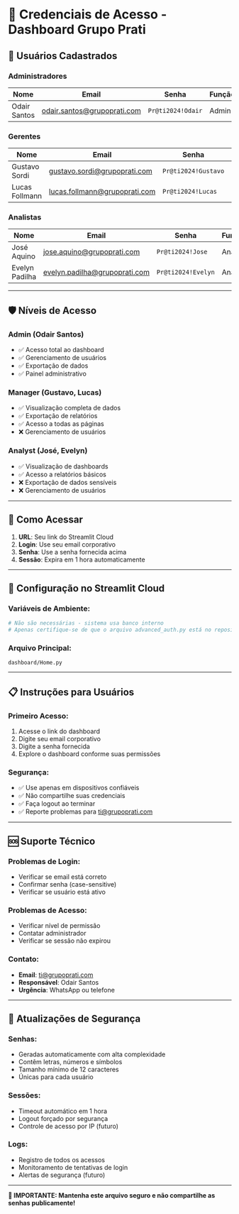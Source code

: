 # 🔐 Credenciais de Acesso - Dashboard Grupo Prati

## 👥 **Usuários Cadastrados**

### **Administradores**
| Nome | Email | Senha | Função |
|------|-------|-------|--------|
| Odair Santos | odair.santos@grupoprati.com | `Pr@ti2024!Odair` | Admin |

### **Gerentes**
| Nome | Email | Senha | Função |
|------|-------|-------|--------|
| Gustavo Sordi | gustavo.sordi@grupoprati.com | `Pr@ti2024!Gustavo` | Manager |
| Lucas Follmann | lucas.follmann@grupoprati.com | `Pr@ti2024!Lucas` | Manager |

### **Analistas**
| Nome | Email | Senha | Função |
|------|-------|-------|--------|
| José Aquino | jose.aquino@grupoprati.com | `Pr@ti2024!Jose` | Analyst |
| Evelyn Padilha | evelyn.padilha@grupoprati.com | `Pr@ti2024!Evelyn` | Analyst |

---

## 🛡️ **Níveis de Acesso**

### **Admin (Odair Santos)**
- ✅ Acesso total ao dashboard
- ✅ Gerenciamento de usuários
- ✅ Exportação de dados
- ✅ Painel administrativo

### **Manager (Gustavo, Lucas)**
- ✅ Visualização completa de dados
- ✅ Exportação de relatórios
- ✅ Acesso a todas as páginas
- ❌ Gerenciamento de usuários

### **Analyst (José, Evelyn)**
- ✅ Visualização de dashboards
- ✅ Acesso a relatórios básicos
- ❌ Exportação de dados sensíveis
- ❌ Gerenciamento de usuários

---

## 🚀 **Como Acessar**

1. **URL**: Seu link do Streamlit Cloud
2. **Login**: Use seu email corporativo
3. **Senha**: Use a senha fornecida acima
4. **Sessão**: Expira em 1 hora automaticamente

---

## 🔧 **Configuração no Streamlit Cloud**

### **Variáveis de Ambiente:**
```bash
# Não são necessárias - sistema usa banco interno
# Apenas certifique-se de que o arquivo advanced_auth.py está no repositório
```

### **Arquivo Principal:**
```
dashboard/Home.py
```

---

## 📋 **Instruções para Usuários**

### **Primeiro Acesso:**
1. Acesse o link do dashboard
2. Digite seu email corporativo
3. Digite a senha fornecida
4. Explore o dashboard conforme suas permissões

### **Segurança:**
- ✅ Use apenas em dispositivos confiáveis
- ✅ Não compartilhe suas credenciais
- ✅ Faça logout ao terminar
- ✅ Reporte problemas para ti@grupoprati.com

---

## 🆘 **Suporte Técnico**

### **Problemas de Login:**
- Verificar se email está correto
- Confirmar senha (case-sensitive)
- Verificar se usuário está ativo

### **Problemas de Acesso:**
- Verificar nível de permissão
- Contatar administrador
- Verificar se sessão não expirou

### **Contato:**
- **Email**: ti@grupoprati.com
- **Responsável**: Odair Santos
- **Urgência**: WhatsApp ou telefone

---

## 🔄 **Atualizações de Segurança**

### **Senhas:**
- Geradas automaticamente com alta complexidade
- Contêm letras, números e símbolos
- Tamanho mínimo de 12 caracteres
- Únicas para cada usuário

### **Sessões:**
- Timeout automático em 1 hora
- Logout forçado por segurança
- Controle de acesso por IP (futuro)

### **Logs:**
- Registro de todos os acessos
- Monitoramento de tentativas de login
- Alertas de segurança (futuro)

---

**🔐 IMPORTANTE: Mantenha este arquivo seguro e não compartilhe as senhas publicamente!**
